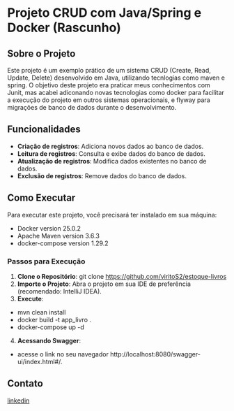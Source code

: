 # Projeto CRUD com Java/Spring e Docker (Rascunho)

## Sobre o Projeto

Este projeto é um exemplo prático de um sistema CRUD (Create, Read, Update, Delete) desenvolvido em Java, utilizando tecnlogias como
maven e spring. O objetivo deste projeto era praticar meus conhecimentos com Junit, mas acabei adiconando novas tecnologias como docker para facilitar a execução do projeto em outros sistemas operacionais, e flyway para migrações de banco de dados durante o desenvolvimento.

## Funcionalidades

- **Criação de registros**: Adiciona novos dados ao banco de dados.
- **Leitura de registros**: Consulta e exibe dados do banco de dados.
- **Atualização de registros**: Modifica dados existentes no banco de dados.
- **Exclusão de registros**: Remove dados do banco de dados.

## Como Executar

Para executar este projeto, você precisará ter instalado em sua máquina:
- Docker version 25.0.2
- Apache Maven version 3.6.3
- docker-compose version 1.29.2

### Passos para Execução

1. **Clone o Repositório**: git clone https://github.com/viritoS2/estoque-livros
2. **Importe o Projeto**: Abra o projeto em sua IDE de preferência (recomendado: IntelliJ IDEA).
3. **Execute**: 
- mvn clean install
- docker build -t app_livro .
- docker-compose up -d 
4. **Acessando Swagger**:
-  acesse o link no seu navegador http://localhost:8080/swagger-ui/index.html#/.

## Contato

[linkedin](https://www.linkedin.com/in/vitor-amorim-4839b41b4/)